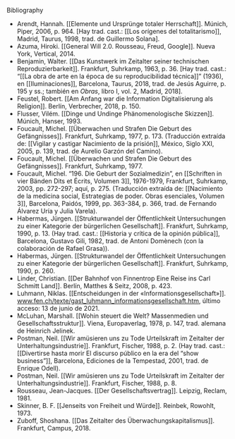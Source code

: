 Bibliography

- Arendt, Hannah. [[Elemente und Ursprünge totaler Herrschaft]]. Múnich, Piper, 2006, p. 964. [Hay trad. cast.: [[Los orígenes del totalitarismo]], Madrid, Taurus, 1998, trad. de Guillermo Solana].
- Azuma, Hiroki. [[General Will 2.0. Rousseau, Freud, Google]]. Nueva York, Vertical, 2014.
- Benjamin, Walter. [[Das Kunstwerk im Zeitalter seiner technischen Reproduzierbarkeit]]. Frankfurt, Suhrkamp, 1963, p. 36. [Hay trad. cast.: “[[La obra de arte en la época de su reproducibilidad técnica]]” (1936), en [[Iluminaciones]], Barcelona, Taurus, 2018, trad. de Jesús Aguirre, p. 195 y ss.; también en _Obras_, libro I, vol. 2, Madrid, 2018].
- Feustel, Robert. [[Am Anfang war die Information Digitalisierung als Religion]]. Berlín, Verbrecher, 2018, p. 150.
- Flusser, Vilém. [[Dinge und Undinge Phänomenologische Skizzen]]. Múnich, Hanser, 1993.
- Foucault, Michel. [[Überwachen und Strafen Die Geburt des Gefängnisses]]. Frankfurt, Suhrkamp, 1977, p. 173. (Traducción extraída de: [[Vigilar y castigar Nacimiento de la prisión]], México, Siglo XXI, 2005, p. 139, trad. de Aurelio Garzón del Camino).
- Foucault, Michel. [[Überwachen und Strafen Die Geburt des Gefängnisses]]. Frankfurt, Suhrkamp, 1977.
- Foucault, Michel. “196. Die Geburt der Sozialmedizin”, en [[Schriften in vier Bänden Dits et Écrits, Volumen 3]], 1976-1979, Frankfurt, Suhrkamp, 2003, pp. 272-297; aquí, p. 275. (Traducción extraída de: [[Nacimiento de la medicina social, Estrategias de poder. Obras esenciales, Volumen 3]], Barcelona, Paidós, 1999, pp. 363-384, p. 366, trad. de Fernando Álvarez Uría y Julia Varela).
- Habermas, Jürgen. [[Strukturwandel der Öffentlichkeit Untersuchungen zu einer Kategorie der bürgerlichen Gesellschaft]]. Frankfurt, Suhrkamp, 1990, p. 13. (Hay trad. cast.: [[Historia y crítica de la opinión pública]], Barcelona, Gustavo Gili, 1982, trad. de Antoni Domènech (con la colaboración de Rafael Grasa)).
- Habermas, Jürgen. [[Strukturwandel der Öffentlichkeit Untersuchungen zu einer Kategorie der bürgerlichen Gesellschaft]]. Frankfurt, Suhrkamp, 1990, p. 260.
- Linder, Christian. [[Der Bahnhof von Finnentrop Eine Reise ins Carl Schmitt Land]]. Berlín, Matthes & Seitz, 2008, p. 423.
- Luhmann, Niklas. [[Entscheidungen in der «Informationsgesellschaft»]]. www.fen.ch/texte/gast_luhmann_informationsgesellschaft.htm, último acceso: 13 de junio de 2021.
- McLuhan, Marshall. [[Wohin steuert die Welt? Massenmedien und Gesellschaftsstruktur]]. Viena, Europaverlag, 1978, p. 147, trad. alemana de Heinrich Jelinek.
- Postman, Neil. [[Wir amüsieren uns zu Tode Urteilskraft im Zeitalter der Unterhaltungsindustrie]]. Frankfurt, Fischer, 1988, p. 2. (Hay trad. cast.: [[Divertirse hasta morir El discurso público en la era del “show business”]], Barcelona, Ediciones de la Tempestad, 2001, trad. de Enrique Odell).
- Postman, Neil. [[Wir amüsieren uns zu Tode Urteilskraft im Zeitalter der Unterhaltungsindustrie]]. Frankfurt, Fischer, 1988, p. 8.
- Rousseau, Jean-Jacques. [[Der Gesellschaftsvertrag]]. Leipzig, Reclam, 1981.
- Skinner, B. F. [[Jenseits von Freiheit und Würde]]. Reinbek, Rowohlt, 1973.
- Zuboff, Shoshana. [[Das Zeitalter des Überwachungskapitalismus]]. Frankfurt, Campus, 2018.
